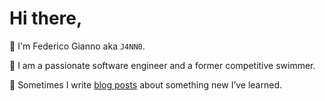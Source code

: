 # Hi there,

👋 I'm Federico Gianno aka `J4NN0`.

🤖 I am a passionate software engineer and a former competitive swimmer.

📝 Sometimes I write [blog posts](https://federicogianno.medium.com/) about something new I’ve learned.
